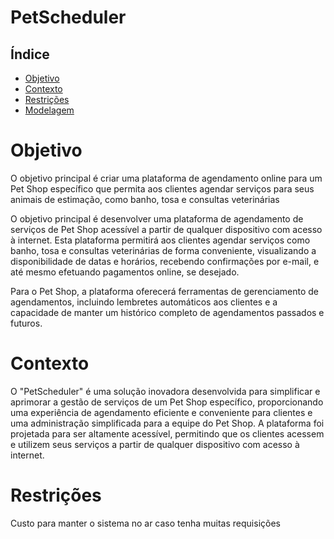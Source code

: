 # PetScheduler

## Índice 
 * [Objetivo](#objetivo) 
 * [Contexto](#Contexto) 
 * [Restrições](#Restrições)
 * [Modelagem]() 


# Objetivo

O objetivo principal é criar uma plataforma de agendamento online para um Pet Shop específico que permita aos clientes agendar serviços para seus animais de estimação, como banho, tosa e consultas veterinárias 

O objetivo principal é desenvolver uma plataforma de agendamento de serviços de Pet Shop acessível a partir de qualquer dispositivo com acesso à internet. Esta plataforma permitirá aos clientes agendar serviços como banho, tosa e consultas veterinárias de forma conveniente, visualizando a disponibilidade de datas e horários, recebendo confirmações por e-mail, e até mesmo efetuando pagamentos online, se desejado. 

Para o Pet Shop, a plataforma oferecerá ferramentas de gerenciamento de agendamentos, incluindo lembretes automáticos aos clientes e a capacidade de manter um histórico completo de agendamentos passados e futuros. 

# Contexto 

O "PetScheduler" é uma solução inovadora desenvolvida para simplificar e aprimorar a gestão de serviços de um Pet Shop específico, proporcionando uma experiência de agendamento eficiente e conveniente para clientes e uma administração simplificada para a equipe do Pet Shop. A plataforma foi projetada para ser altamente acessível, permitindo que os clientes acessem e utilizem seus serviços a partir de qualquer dispositivo com acesso à internet.

# Restrições 

Custo para manter o sistema no ar caso tenha muitas requisições


